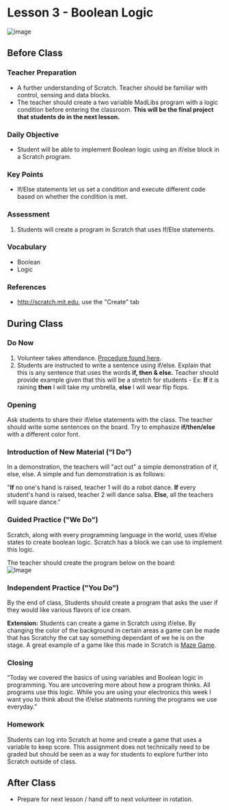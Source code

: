 # Lesson 3 - Boolean Logic

![image](http://i.imgur.com/NIS7eyA.png)

## Before Class

### Teacher Preparation
* A further understanding of Scratch. Teacher should be familiar with control, sensing and data blocks.
* The teacher should create a two variable MadLibs program with a logic condition before entering the classroom.  **This will be the final project that students do in the next lesson.**


### Daily Objective
 
* Student will be able to implement Boolean logic using an if/else block in a Scratch program. 

### Key Points

* If/Else statements let us set a condition and execute different code based on whether the condition is met.

### Assessment

1. Students will create a program in Scratch that uses If/Else statements.


### Vocabulary

* Boolean
* Logic


### References

* <http://scratch.mit.edu>, use the "Create" tab


## During Class

### Do Now

1. Volunteer takes attendance. [Procedure found here](https://docs.google.com/document/d/19IIhqykr70vj7wnqyJYuQNTkd9GX56Xgl3omD42IcMk/edit).
2. Students are instructed to write a sentence using if/else.  Explain that this is any sentence that uses the words **if, then & else.** Teacher should provide example given that this will be a stretch for students - Ex: **If** it is raining **then** I will take my umbrella, **else** I will wear flip flops.

### Opening

Ask students to share their if/else statements with the class. The teacher should write some sentences on the board. Try to emphasize **if/then/else** with a different color font.



### Introduction of New Material (“I Do”)

In a demonstration, the teachers will "act out" a simple demonstration of if, else, else. A simple and fun demonstration is as follows:

"**If** no one's hand is raised, teacher 1 will do a robot dance. **If** every student's hand is raised, teacher 2 will dance salsa. **Else**, all the teachers will square dance."

### Guided Practice ("We Do")

Scratch, along with every programming language in the world, uses if/else states to create boolean logic. Scratch has a block we can use to implement this logic. 

The teacher should create the program below on the board:  
![Image](http://i.imgur.com/VpEyHso.png) 


### Independent Practice ("You Do")

By the end of class, Students should create a program that asks the user if they would like various flavors of ice cream.

**Extension:** Students can create a game in Scratch using if/else. By changing the color of the background in certain areas a game can be made that has Scratchy the cat say something dependant of we he is on the stage. A great example of a game like this made in Scratch is [Maze Game](http://scratch.mit.edu/projects/10544966/).


### Closing

“Today we covered the basics of using variables and Boolean logic in programming. You are uncovering more about how a program thinks. All programs use this logic. While you are using your electronics this week I want you to think about the if/else statments running the programs we use everyday.”


### Homework
Students can log into Scratch at home and create a game that uses a variable to keep score. This assignment does not technically need to be graded but should be seen as a way for students to explore further into Scratch outside of class.

## After Class
* Prepare for next lesson / hand off to next volunteer in rotation.

